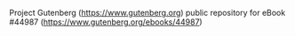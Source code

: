 Project Gutenberg (https://www.gutenberg.org) public repository for eBook #44987 (https://www.gutenberg.org/ebooks/44987)

